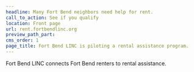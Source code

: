 ```yaml
---
headline: Many Fort Bend neighbors need help for rent.
call_to_action: See if you qualify
location: Front page
url: rent.fortbendlinc.org
preview_path_part:
cms_order: 1
page_title: Fort Bend LINC is piloting a rental assistance program.
---
```

Fort Bend LINC connects Fort Bend renters to rental assistance.